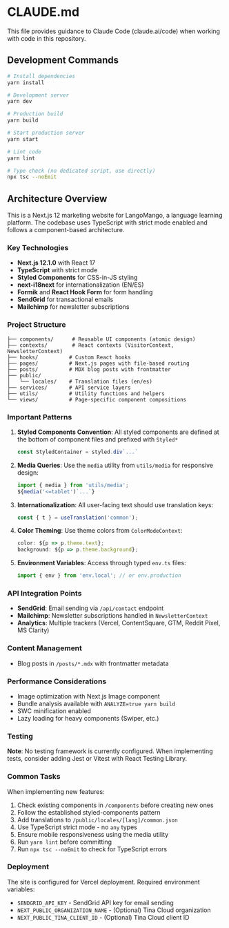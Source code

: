 # CLAUDE.md

This file provides guidance to Claude Code (claude.ai/code) when working with code in this repository.

## Development Commands

```bash
# Install dependencies
yarn install

# Development server
yarn dev

# Production build
yarn build

# Start production server
yarn start

# Lint code
yarn lint

# Type check (no dedicated script, use directly)
npx tsc --noEmit
```

## Architecture Overview

This is a Next.js 12 marketing website for LangoMango, a language learning platform. The codebase uses TypeScript with strict mode enabled and follows a component-based architecture.

### Key Technologies
- **Next.js 12.1.0** with React 17
- **TypeScript** with strict mode
- **Styled Components** for CSS-in-JS styling
- **next-i18next** for internationalization (EN/ES)
- **Formik** and **React Hook Form** for form handling
- **SendGrid** for transactional emails
- **Mailchimp** for newsletter subscriptions

### Project Structure
```
├── components/      # Reusable UI components (atomic design)
├── contexts/        # React contexts (VisitorContext, NewsletterContext)
├── hooks/          # Custom React hooks
├── pages/          # Next.js pages with file-based routing
├── posts/          # MDX blog posts with frontmatter
├── public/         
│   └── locales/    # Translation files (en/es)
├── services/       # API service layers
├── utils/          # Utility functions and helpers
└── views/          # Page-specific component compositions
```

### Important Patterns

1. **Styled Components Convention**: All styled components are defined at the bottom of component files and prefixed with `Styled*`
   ```typescript
   const StyledContainer = styled.div`...`
   ```

2. **Media Queries**: Use the `media` utility from `utils/media` for responsive design:
   ```typescript
   import { media } from 'utils/media';
   ${media('<=tablet')`...`}
   ```

3. **Internationalization**: All user-facing text should use translation keys:
   ```typescript
   const { t } = useTranslation('common');
   ```

4. **Color Theming**: Use theme colors from `ColorModeContext`:
   ```typescript
   color: ${p => p.theme.text};
   background: ${p => p.theme.background};
   ```

5. **Environment Variables**: Access through typed `env.ts` files:
   ```typescript
   import { env } from 'env.local'; // or env.production
   ```

### API Integration Points

- **SendGrid**: Email sending via `/api/contact` endpoint
- **Mailchimp**: Newsletter subscriptions handled in `NewsletterContext`
- **Analytics**: Multiple trackers (Vercel, ContentSquare, GTM, Reddit Pixel, MS Clarity)

### Content Management

- Blog posts in `/posts/*.mdx` with frontmatter metadata

### Performance Considerations

- Image optimization with Next.js Image component
- Bundle analysis available with `ANALYZE=true yarn build`
- SWC minification enabled
- Lazy loading for heavy components (Swiper, etc.)

### Testing

**Note**: No testing framework is currently configured. When implementing tests, consider adding Jest or Vitest with React Testing Library.

### Common Tasks

When implementing new features:
1. Check existing components in `/components` before creating new ones
2. Follow the established styled-components pattern
3. Add translations to `/public/locales/[lang]/common.json`
4. Use TypeScript strict mode - no `any` types
5. Ensure mobile responsiveness using the media utility
6. Run `yarn lint` before committing
7. Run `npx tsc --noEmit` to check for TypeScript errors

### Deployment

The site is configured for Vercel deployment. Required environment variables:
- `SENDGRID_API_KEY` - SendGrid API key for email sending
- `NEXT_PUBLIC_ORGANIZATION_NAME` - (Optional) Tina Cloud organization
- `NEXT_PUBLIC_TINA_CLIENT_ID` - (Optional) Tina Cloud client ID